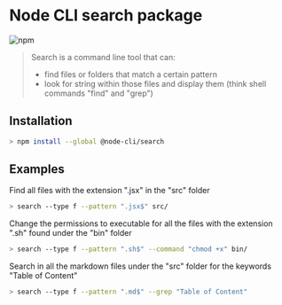 # Node CLI search package

![npm](https://img.shields.io/npm/v/@node-cli/search?label=version&logo=npm)

> Search is a command line tool that can:
>
> - find files or folders that match a certain pattern
> - look for string within those files and display them (think shell commands "find" and "grep")

## Installation

```sh
> npm install --global @node-cli/search
```

## Examples

Find all files with the extension ".jsx" in the "src" folder

```sh
> search --type f --pattern ".jsx$" src/
```

Change the permissions to executable for all the files with the extension ".sh" found under the "bin" folder

```sh
> search --type f --pattern ".sh$" --command "chmod +x" bin/
```

Search in all the markdown files under the "src" folder for the keywords "Table of Content"

```sh
> search --type f --pattern ".md$" --grep "Table of Content"
```
